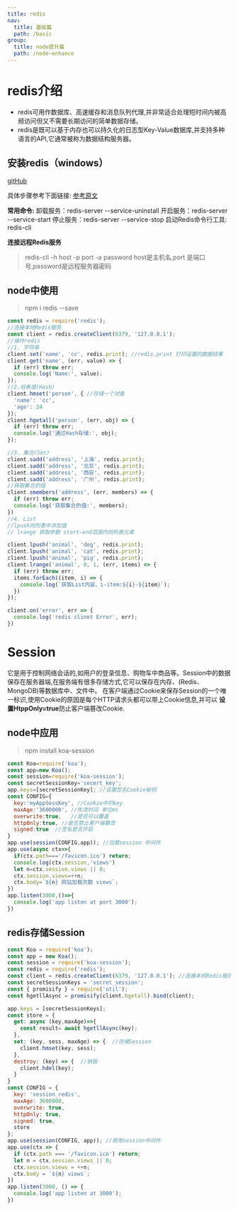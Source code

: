 ```yaml
---
title: redis
nav:
  title: 基础篇
  path: /basic
group:
  title: node提升篇
  path: /node-enhance
---
```

# redis介绍
- redis可用作数据库、高速缓存和消息队列代理,并非常适合处理短时间内被高频访问但又不需要长期访问的简单数据存储。
- redis是既可以基于内存也可以持久化的日志型Key-Value数据库,并支持多种语言的API,它通常被称为数据结构服务器。

## 安装redis（windows）
[gitHub](https://github.com/MicrosoftArchive/redis/releases)

具体步骤参考下面链接:
[参考原文](https://www.cnblogs.com/cang12138/p/8880776.html)

**常用命令:**
卸载服务：redis-server --service-uninstall
开启服务：redis-server --service-start
停止服务：redis-server --service-stop
启动Redis命令行工具: redis-cli

**连接远程Redis服务**
> redis-cli -h host -p port -a password
host是主机名,port 是端口号,password是远程服务器密码
## node中使用
> npm i redis --save

```javascript
const redis = require('redis');
//连接本地Redis服务
const client = redis.createClient(6379, '127.0.0.1');
//操作redis
//1. 字符串
client.set('name', 'cc', redis.print); //redis.print 打印设置的数据结果
client.get('name', (err, value) => {
  if (err) throw err;
  console.log('Name:', value);
});
//2.哈希值(Hash)
client.hmset('person', { //存储一个对象
  'name': 'cc',
  'age': 24
});
client.hgetall('person', (err, obj) => {
  if (err) throw err;
  console.log('通过Hash存储:', obj);
});

//3. 集合(Set)
client.sadd('address', '上海', redis.print);
client.sadd('address', '北京', redis.print);
client.sadd('address', '西安', redis.print);
client.sadd('address', '广州', redis.print);
//获取集合的值
client.smembers('address', (err, members) => {
  if (err) throw err;
  console.log('获取集合的值:', members);
})
//4. List  
//lpush向列表中添加值
// lrange 获取参数 start-end范围内的列表元素

client.lpush('animal', 'dog', redis.print);
client.lpush('animal', 'cat', redis.print);
client.lpush('animal', 'pig', redis.print);
client.lrange('animal', 0, 1, (err, items) => {
  if (err) throw err;
  items.forEach((item, i) => {
    console.log(`获取List内容、i-item:${i}-${item}`);
  })
});

client.on('error', err => {
  console.log('redis clinet Error', err);
})
```

# Session
它是用于控制网络会话的,如用户的登录信息、购物车中商品等。Session中的数据保存在服务器端,在服务端有很多存储方式,它可以保存在内存、(Redis、MongoDB)等数据库中、文件中。
在客户端通过Cookie来保存Session的一个唯一标识,使用Cookie的原因是每个HTTP请求头都可以带上Cookie信息,并可以 **设置HtppOnly=true**防止客户端篡改Cookie.
## node中应用
> npm install koa-session

```javascript
const Koa=require('koa');
const app=new Koa();
const session=require('koa-session');
const secretSessionKey='secert_key';
app.keys=[secretSessionKey]; //设置签名Cookie秘钥
const CONFIG={
  key:'myAppSessKey', //Cookie中的key
  maxAge:'3600000', //失效时间 单位ms
  overwrite:true,   //是否可以覆盖
  httpOnly:true, //是否禁止客户端篡改
  signed:true  //签名是否开启
}
app.use(session(CONFIG,app)); //加载session 中间件
app.use(async ctx=>{
  if(ctx.path==='/favicon.ico') return;
  console.log(ctx.session,'views')
  let n=ctx.session.views || 0;
  ctx.session.views=++n;
  ctx.body=`${n} 网站加载次数 views`;
})
app.listen(3000,()=>{
  console.log('app listen at port 3000');
})
```
## redis存储Session
```javascript
const Koa = require('koa');
const app = new Koa();
const session = require('koa-session');
const redis = require('redis');
const client = redis.createClient(6379, '127.0.0.1'); //连接本机Redis服务
const secretSessionKeys = 'secret_session';
const { promisify } = require('util');
const hgetllAsync = promisify(client.hgetall).bind(client);

app.keys = [secretSessionKeys];
const store = {
  get: async (key,maxAge)=>{
    const result= await hgetllAsync(key);
  },
  set: (key, sess, maxAge) => {  //存储Session
    client.hmset(key, sess);
  },
  destroy: (key) => {  //销毁
    client.hdel(key);
  }
}
const CONFIG = {
  key: 'session_redis',
  maxAge: 3600000,
  overwrite: true,
  httpOnly: true,
  signed: true,
  store
};
app.use(session(CONFIG, app)); //使用session中间件
app.use(ctx => {
  if (ctx.path === '/favicon.ico') return;
  let n = ctx.session.views || 0;
  ctx.session.views = ++n;
  ctx.body = `${n} views`;
})
app.listen(3000, () => {
  console.log('app listen at 3000');
})
```
